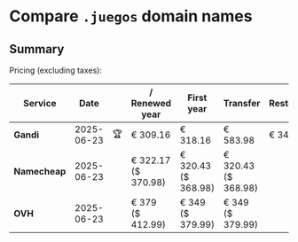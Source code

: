 # Compare `.juegos` domain names

## Summary

Pricing (excluding taxes):

| Service | Date |  | / Renewed year | First year | Transfer | Restoration |
|--|--|--|--|--|--|--|
| **Gandi** | 2025-06-23 | 🏆 | € 309.16 | € 318.16 | € 583.98 | € 345.46 |
| **Namecheap** | 2025-06-23 |  | € 322.17<br>($ 370.98) | € 320.43<br>($ 368.98) | € 320.43<br>($ 368.98) |  |
| **OVH** | 2025-06-23 |  | € 379<br>($ 412.99) | € 349<br>($ 379.99) | € 349<br>($ 379.99) |  |
